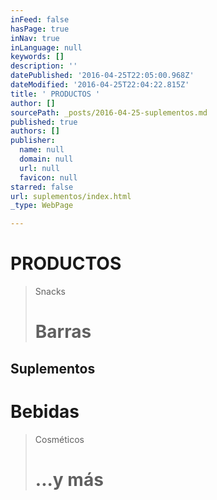 ```yaml
---
inFeed: false
hasPage: true
inNav: true
inLanguage: null
keywords: []
description: ''
datePublished: '2016-04-25T22:05:00.968Z'
dateModified: '2016-04-25T22:04:22.815Z'
title: ' PRODUCTOS '
author: []
sourcePath: _posts/2016-04-25-suplementos.md
published: true
authors: []
publisher:
  name: null
  domain: null
  url: null
  favicon: null
starred: false
url: suplementos/index.html
_type: WebPage

---
```

# PRODUCTOS 
> 
> Snacks 
> 
> # Barras 

## Suplementos

# Bebidas

> Cosméticos
> 
> # ...y más